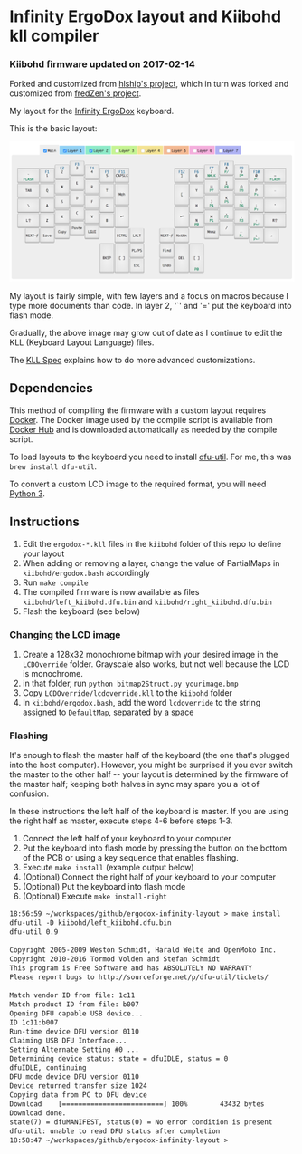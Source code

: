 # Infinity ErgoDox layout and Kiibohd kll compiler
### Kiibohd firmware updated on 2017-02-14

Forked and customized from [hlship's project](https://github.com/hlship/ergodox-infinity-layout), which in turn was forked and customized from [fredZen's project](https://github.com/fredZen/ergodox-infinity-layout).

My layout for the [Infinity ErgoDox](http://input.club/devices/infinity-ergodox) keyboard.

This is the basic layout:

![Layout](basic-layout.png)
 
My layout is fairly simple, with few layers and a focus on macros because I type more documents than code. In layer 2, '`' and '=' put the keyboard into flash mode.

Gradually, the above image may grow out of date as I continue to edit the KLL (Keyboard Layout Language) files.

The [KLL Spec](https://www.overleaf.com/read/zzqbdwqjfwwf) explains how to do more advanced customizations.

## Dependencies

This method of compiling the firmware with a custom layout requires [Docker](http://www.docker.com/).
The Docker image used by the compile script is available from
[Docker Hub](https://hub.docker.com/r/andybette/ergodox-infinity-firmware/) and is downloaded automatically as needed by the compile script.

To load layouts to the keyboard you need to install [dfu-util](https://github.com/kiibohd/controller/wiki/Loading-DFU-Firmware). For me, this was `brew install dfu-util`.

To convert a custom LCD image to the required format, you will need [Python 3](http://www.python.org/).

## Instructions

1. Edit the `ergodox-*.kll` files in the `kiibohd` folder of this repo to define your layout
2. When adding or removing a layer, change the value of PartialMaps in `kiibohd/ergodox.bash` accordingly
3. Run `make compile`
4. The compiled firmware is now available as files `kiibohd/left_kiibohd.dfu.bin` and `kiibohd/right_kiibohd.dfu.bin`
5. Flash the keyboard (see below)

### Changing the LCD image

1. Create a 128x32 monochrome bitmap with your desired image in the `LCDOverride` folder. Grayscale also works, but not well because the LCD is monochrome.
2. in that folder, run `python bitmap2Struct.py yourimage.bmp`
3. Copy `LCDOverride/lcdoverride.kll` to the `kiibohd` folder
4. In `kiibohd/ergodox.bash`, add the word `lcdoverride` to the string assigned to `DefaultMap`, separated by a space

### Flashing

It's enough to flash the master half of the keyboard (the one that's plugged into the host computer).
However, you might be surprised if you ever switch the master to the other half -- your layout is
determined by the firmware of the master half; keeping both halves in sync may spare you a lot
of confusion.

In these instructions the left half of the keyboard is master. If you are using the right half as master, execute steps 4-6 before steps 1-3.

1. Connect the left half of your keyboard to your computer
2. Put the keyboard into flash mode by pressing the button on the bottom of the PCB or using a key sequence that enables flashing.
3. Execute `make install` (example output below)
4. (Optional) Connect the right half of your keyboard to your computer
5. (Optional) Put the keyboard into flash mode
6. (Optional) Execute `make install-right`

```
18:56:59 ~/workspaces/github/ergodox-infinity-layout > make install
dfu-util -D kiibohd/left_kiibohd.dfu.bin
dfu-util 0.9

Copyright 2005-2009 Weston Schmidt, Harald Welte and OpenMoko Inc.
Copyright 2010-2016 Tormod Volden and Stefan Schmidt
This program is Free Software and has ABSOLUTELY NO WARRANTY
Please report bugs to http://sourceforge.net/p/dfu-util/tickets/

Match vendor ID from file: 1c11
Match product ID from file: b007
Opening DFU capable USB device...
ID 1c11:b007
Run-time device DFU version 0110
Claiming USB DFU Interface...
Setting Alternate Setting #0 ...
Determining device status: state = dfuIDLE, status = 0
dfuIDLE, continuing
DFU mode device DFU version 0110
Device returned transfer size 1024
Copying data from PC to DFU device
Download	[=========================] 100%        43432 bytes
Download done.
state(7) = dfuMANIFEST, status(0) = No error condition is present
dfu-util: unable to read DFU status after completion
18:58:47 ~/workspaces/github/ergodox-infinity-layout >
```

